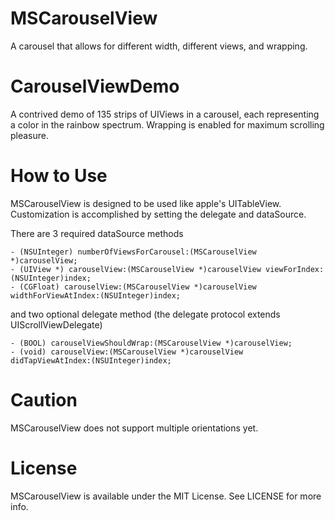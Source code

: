 MSCarouselView
==============

A carousel that allows for different width, different views, and wrapping.

# CarouselViewDemo

A contrived demo of 135 strips of UIViews in a carousel, each representing a color in the rainbow spectrum.
Wrapping is enabled for maximum scrolling pleasure.

# How to Use

MSCarouselView is designed to be used like apple's UITableView.
Customization is accomplished by setting the delegate and dataSource.

There are 3 required dataSource methods

    - (NSUInteger) numberOfViewsForCarousel:(MSCarouselView *)carouselView;
    - (UIView *) carouselView:(MSCarouselView *)carouselView viewForIndex:(NSUInteger)index;
    - (CGFloat) carouselView:(MSCarouselView *)carouselView widthForViewAtIndex:(NSUInteger)index;
    
and two optional delegate method (the delegate protocol extends UIScrollViewDelegate)

    - (BOOL) carouselViewShouldWrap:(MSCarouselView *)carouselView;
    - (void) carouselView:(MSCarouselView *)carouselView didTapViewAtIndex:(NSUInteger)index;

# Caution

MSCarouselView does not support multiple orientations yet.

# License

MSCarouselView is available under the MIT License. See LICENSE for more info.
